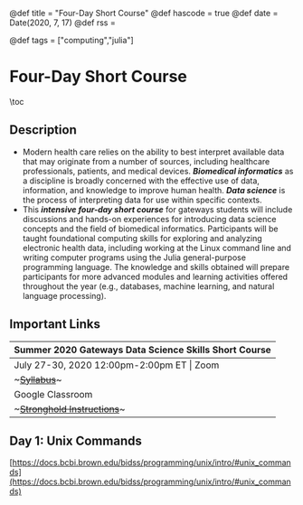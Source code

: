 @def title = "Four-Day Short Course"
@def hascode = true
@def date = Date(2020, 7, 17)
@def rss = 

@def tags = ["computing","julia"]

# Four-Day Short Course

\toc

## Description

* Modern health care relies on the ability to best interpret available data that may originate from a number of sources, including healthcare professionals, patients, and medical devices. **_Biomedical informatics_** as a discipline is broadly concerned with the effective use of data, information, and knowledge to improve human health. **_Data science_** is the process of interpreting data for use within specific contexts.
* This **_intensive four-day short course_** for gateways students will include discussions and hands-on experiences for introducing data science concepts and the field of biomedical informatics. Participants will be taught foundational computing skills for exploring and analyzing electronic health data, including working at the Linux command line and writing computer programs using the Julia general-purpose programming language. The knowledge and skills obtained will prepare participants for more advanced modules and learning activities offered throughout the year (e.g., databases, machine learning, and natural language processing).

## Important Links

| Summer 2020 Gateways Data Science Skills Short Course |
| :------------------------ |
|July 27-30, 2020 12:00pm-2:00pm ET \| Zoom |
| ~~~<a href="https://docs.google.com/document/d/1NSdseZhN-ZBOdgfYiR8eSc_68cBvbj3XNrINN2ctIus/edit" target="_blank">Syllabus</a>~~~ |
| Google Classroom |
| ~~~<a href="https://docs.google.com/document/d/1rN3SZSalqhyZSxoHXMRbZjua_R8a60894BsbwiEeFoQ/edit" target="_blank">Stronghold Instructions</a>~~~ |

## Day 1: Unix Commands

[https://docs.bcbi.brown.edu/bidss/programming/unix/intro/#unix_commands](https://docs.bcbi.brown.edu/bidss/programming/unix/intro/#unix_commands)
